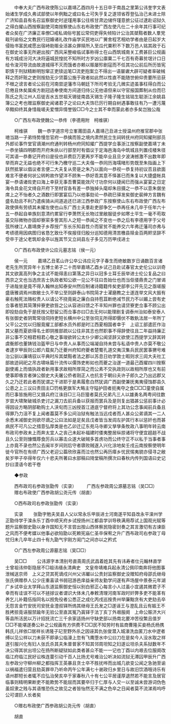 <!-- { "loadSidebar": true } -->
　　中奉大夫广西布政使陈公以嘉靖乙酉四月十五日卒于南昌之里第公讳奎字文表始诸生学成久弗试部使以年例黜之或曰名士可失乎复之遂领省荐登弘治己未进士除广济知县县有名召监察御史时逆瑾用事公往核甘肃边储忤瑾意摭公征过逮赴诏狱久之得白擢山西按察副使河南按察使山东右布政使广西左使凡仕二十余年其行事可纪者众矣在广济廉正率僚□戒私谒俗号嚚讼常伺吏得失倾陷计公治其桀黠者数人羣党戢刊谕俗之文教民行冠婚诸礼改作庙学买民地以广黉舍程艺相劝学者由是日起岁大侵贻书富民咸愿出宿峙助赈全活甚众罪赎所入至瓜代粟积不下数万邑人铭其政于石在御史论事无所避出按广西风采整峻临试事称得士在山西筑城南关工费甚巨公规画有方城成汾河大决将逼城民惶扰不知所时方岁凶公廪粟二千七百有奇募贫氓计口日给令浚河导流由故道城得不灭而饿者亦赖以赈屡殄剧寇而不任其功公前后所历皆宪职慎于刑狱精断明恕窜正吏牍运笔□流吏抱案立不得出一语屡谳大辟可疑者率破械释之而奸赃之吏则按劾无少贷葢公施于政者如此然以性直不能随世俯仰贵要所忌获不根之谤言者论公前在河南尝逆藩市马朝廷下所司考验无几微实迹虽事枉得白而公巳倦且休矣属疾方剧冠适奉使南方间道归侍公无他语但来以守官报国葬制从俭而巳陈氏之先江州人后徙吉水五世祖天锡徙南昌天锡生子隆子隆生铭铭生聪浙江余姚县簿公之考也赠监察御史闻诸君子之论曰大夫饰巳厉行期自树遇事敢往有乃一遭污蔑卒黯抑终其身惜哉嗟夫爱憎异情誉毁□□今之士其不幸而蒙此者亦多矣岂独公哉 

　　○广西左布政使魏公一恭传（李德用附　柯维骐） 

　　柯维骐 
　　魏一恭字道宗号立峯莆田县人嘉靖己丑进士授温州府推官郡中张璁当路一子弟恃势慢忽官府一恭擒而笞之境内肃然民立生祠转抚州府同知擢刑部员外郎论事忤堂官谪潮州府通判转杨州府同知擢广西提学佥事浙江按察副使嘉靖丁未一恭坐镇四明郡而开府朱纨以行部至时有倡议于定海邑海岛中筑城且列置戍楼朱径可其语一恭奏记开府曰是役也非费巨万更再岁不能卒业且旦夕波涛撼激不出数年即举而弃之无益也绝不可行朱乃檄守巡二大夫偕一恭同历海壖暏形势既至朱指画上下跃然抵掌以倡议者言便二大夫复从旁是之朱乃以面向一恭视一恭复持初议否且欲面难言不便者何状公转盻故作望洋不顾朱一恭好乖其意不怿甚巳而朱复以大捷盛帐具宴一恭语诸佐吏曰海上幸获无事吾曹莫能效尺寸功奈何以捷闻巳而强从宴宴之日定海令具金花文绮自开府下至材官各有差一恭独掉头麾却朱目摄之一恭不以意朱倨坐席上之不怡者久之酒数行即罢宴后乃以他事劾论一恭疏巳驿发矣御史裴绅方言魏有盛名劾且不利乃遣疾骑从间道追还巳进江西参政广东按察使山东右布政使广西左布政使俱有劳绩其未擢左使也山东广西士夫羣赴吏部争乞一恭再任未几卒于任年六十五一恭起自单族刻意清约累宦行李萧然无长物过里敝服徒步如寒士平生一毫不苟取虽交际微物亦固却寮寀多訾其形人之短一恭闻之不变也一恭之后有李德用字于父号弦所棣江人嘉靖庚子乡荐授广东长乐知县性介而宦贫不能养交六年弗迁藩司亦弗与考绩德用因病图归省恳乞致仕不俟报径归殷分巡知德用清苦檄县赎金百两赆坚辞不受卒于途父老筑却金亭以旌其节又立祠县左子多见万历甲戌进士 

　　○广西右布政使许公应元墓志铭（侯一元） 

　　侯一元 
　　嘉靖乙丑茗山许公卒公讳应元字子春生而绝敏数岁日诵数百言诸老先生所赏异年十五博士弟子二十而举嘉靖乙酉乡试己丑赴试春官太史伦公以训奇其文欲寘高列争之主试不能得恚曰第落之异日以冠多士耳壬辰举进士伦公复品之曰西京之文也当选庶吉士执政者知公欲一见公不往曰吾始仕也而当伛偻鼎贵之门冒谒于进哉坐是竟不得入翰林出知泰安州然应制诸诗籍籍传矣吏部李公开先见之亟嗟服盛唐雅调焉州故敝士久不举公至则辟泰山书院简才士濯磨教之士遂连举文风大振有豪右触死法赂权贵人以请公不挠竟毙之廉白自持苞苴断绝减节民力不以媚上尝有史佥事者怒其简薄捽寮吏欲笞之公从容进曰馈之不丰知州罪也请贷寮吏佥事不顾公出即投劾自免于是抚按父慰留公而佥事亦曰□去无何以能理剧复调泰州治如泰安泰人有张御史者阴鸷常徂伺持吏短长横州中公至张伺无所得即慑伏不敢骫法居一年所丁父平公之忧以归服竟擢工部都水员外郎是时江西夏相国者幸于　上诏工部遣匠作治其父墓而夏欲得名士即阴推部疏以公往非其志也然职事不得辞使往且二年益持廉正非公事不交相君相君心敬之事竣欲转公太仆少卿公闻坚辞又欲使江西提学又辞其转虞衡郎也董铸钱治盔甲日与中贵人从事而公端凝自持未尝与私语中贵人亦莫不敬公者逮岁甲辰则公郎六载矣乃迁夔州府知府夔者楚蜀孔道交夷汉集兵民民罢事猬号难治公驯以廉靖驭以平典时斥其桀黠者法之郡以苏息日劝学敦士暇则求三闾大夫社工部故迹祠祀之吊古啸咏篇什流传以儒饰吏彬如也而夔之治遂一道最己酉擢四川按察副使甫上而值执政者新用事求故相所厚简之而公素不交执政则以故相所厚也又有前使事即嗾言者弹公御史大夫屠公侨者刚正人也抗言于朝曰夫许子郎久之乃出远郡又久之乃迁若此者而犹谓之干进耶于是素履愈白然犹调广西副使兼抚夷夷侵蚀郡县久公患之上三议曰责田主□罚格更旗军大略主守隘护田者扼夷夺之食□□□童使自属而巳事皆施用巳又摄兵府江诛目□三马巨獞者莫氏兄弟凡三人以雄勇名两粤间往数岁尝大啸聚破城杀吏讨之漏刀去前兵备以获报而罢兵及是则复出猖甚公惩前事计必得因设方略阴部勒购土人浃旬而三凶授首江道底宁督府将上其功公念事闻前兵备且得罪乃力沮不复上闻者葢莫不多公间治狱有触法当远戍者而人甚众公弟谪其一二人余悉末减御史则欲尽谪之公曰法如是足矣且戊者皆当发闾左护其行本以惩奸也而甚病民不可凡公之措意弘厚类是也乙卯迁辽东苑马寺卿又孳孳条牧政八事明年转云南布政司参政未上而奔太宜人之丧己未起补福建时倭夷整居纵掠诸将守便宜趦趄不战且久公至则慷慨蓐食厉兵以寡击众遂大破贼多首虏功而公终守正不以私于当事者事上亦竟不录也然公去闽半岁间则后守者隳败贼遂入兴化涂地矣壬戌云南按察使明年徙今官所在有绩广西父老迎公葢欣欣喜而泣也然公再历瘴乡忧民惕夷貌亦侵寻之敝矣岁甲子卒得年仅六十悲夫所著曰水部稿曰陭堂稿所撰次曰春秋内传列国语曰史记抄曰漠语今若干卷 

　　◆参政 

　　西布政司右参政张勖传（实录） 
　　广西左参政周公源墓志铭（吴□□） 
　　赠右布政使广西参政胡公尧元传（胡直） 

　　○西布政司右参政张勖传（实录） 

　　实录 
　　张勖字勉夫吴县人父以常永乐甲辰进士河南遂平知县改永平滦州学正勖侍学于滦永乐丁酉中顺天府乡试授扬州江都县学训导秩满用荐试上国观光赋等题升监察御史勖以身许国知无不言尝出按山西体察民隐密封奏之其言激切有古谏臣之风而不便考媒以他事必欲陷勖以死赖宪庙仁圣卒保宥之升广西布政司右参政丁母忧归未几卒年止四十有九勖气宇刚方闺门之间亦以之矜式 

　　○广西左参政周公源墓志铭（吴□□） 

　　吴□□ 
　　公讳源字本清别号直斋周氏武昌着姓其先有讳寿者仕元翰林直学士曾祖讳仲彰隐居不□祖讳缙永清典史　文皇帝靖难兵起永清公佩印南奔将他图事泄械送京师　上义之贷其死谪戍兴州父讳瓛以公贵封监察御史没赠知府母邵氏继母张氏俱赠恭人公少庄重喜读书弱冠游邑庠益亲师友勤学问遂有声场屋中景泰元年湖广乡试卒业太学拜山东道监察御史恒以别白邪正心每言小人过虽小宜遏其微君子不幸而有诖误不可以不拯捄议者谓识大体未几奉敕清理河南军政时奸弊多吏不能革有养乞儿补籍伍指同名以觊免役者公悉正之成化丙戌巡按贵州举廉黜贪有大吏劾去卒无怨言金竹安抚司安抚金澄叔铎所熓其继母王氏发之□遂诬王与澄乱且云有娠王不胜拷掠竟诬服禁踰年无验公至直其冤乃寘铎于法丁亥丁外艰服阕　上命公赈济大兴等县所活民以万计招抚流亡三千余家适扬州守缺吏部以扬南北要冲苦役繁且值岁□□不能堪遂奏公补之公规画有方供费不□□民不知劳时有盐商曹隆买妾杨氏杨携韩氏儿祥依□居祥长诱隆子玘至野外杀之因诬其仇张俊潜入城濠洗血匿刀水中逻者缚以见公祥以刀未获不即承公临濠上忽有飞鹰堕水中公曰刀在是矣今人没水取之祥遂引服兴化有妇人张氏杀其夫朱普普家不知其邻周坦知之妇遂讼坦杀夫系狱数年不决公得其状出坦公在扬所断疑狱如此类者甚众不能一一记也丁酉以内艰去位服阕改临江府临江民好讼株连蔓引动千百人比扬尤号难治公听决如流狱无滞囚甲辰升广西左参政分守柳州柳之都指挥王英暴且贪士卒不胜扰哗而出城几欲变公闻之急驰至谕以祸福遣归营且劾英罪卒乃听命丙午公年满七十谢政归乡里日与故旧饮酒哦诗乐有语州郡短长者辄不应弘治癸亥卒于家春秋八十有七公平居谨厚退然若不能言及居官临事则精明果断吏不能欺势不能屈而其要卒归于仁厚与人交一以至诚未尝游词伪色虽奴隶之贱与其语惟恐伤之故见之者皆怡然无不满之色卒之日闻者莫不流涕焉呜呼公可谓巨人长者矣 

　　○赠右布政使广西参政胡公尧元传（胡直） 

　　胡直 
